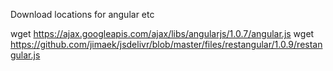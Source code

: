 
Download locations for angular etc

wget https://ajax.googleapis.com/ajax/libs/angularjs/1.0.7/angular.js
wget https://github.com/jimaek/jsdelivr/blob/master/files/restangular/1.0.9/restangular.js

